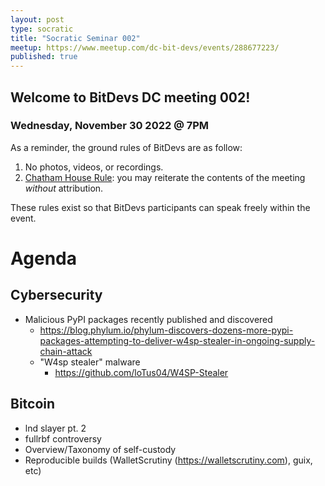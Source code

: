```yaml
---
layout: post
type: socratic
title: "Socratic Seminar 002"
meetup: https://www.meetup.com/dc-bit-devs/events/288677223/
published: true
---
```


## Welcome to BitDevs DC meeting 002!

### Wednesday, November 30 2022 @ 7PM

As a reminder, the ground rules of BitDevs are as follow:

1. No photos, videos, or recordings.
1. [Chatham House Rule](https://en.wikipedia.org/wiki/Chatham_House_Rule): you may
   reiterate the contents of the meeting *without* attribution.

These rules exist so that BitDevs participants can speak freely
within the event.

# Agenda

## Cybersecurity

- Malicious PyPI packages recently published and discovered
  - <https://blog.phylum.io/phylum-discovers-dozens-more-pypi-packages-attempting-to-deliver-w4sp-stealer-in-ongoing-supply-chain-attack>
   - "W4sp stealer" malware
     - <https://github.com/loTus04/W4SP-Stealer>

## Bitcoin

- lnd slayer pt. 2
- fullrbf controversy
- Overview/Taxonomy of self-custody
- Reproducible builds (WalletScrutiny (https://walletscrutiny.com), guix, etc)